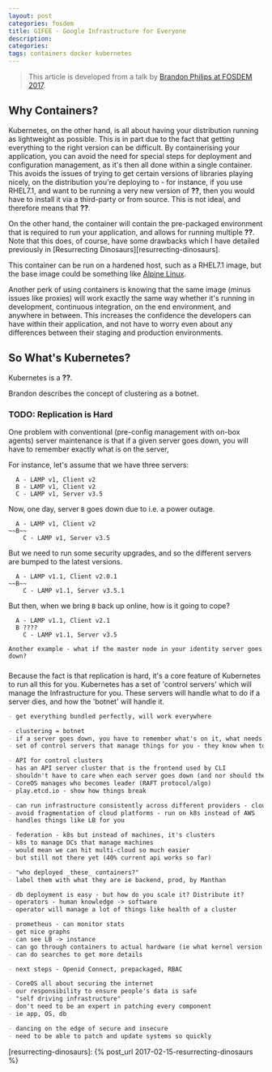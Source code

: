 ```yaml
---
layout: post
categories: fosdem
title: GIFEE - Google Infrastructure for Everyone
description:
categories:
tags: containers docker kubernetes
---
```

> This article is developed from a talk by [Brandon Philips at FOSDEM 2017][GIFEE-fosdem].




## Why Containers?

Kubernetes, on the other hand, is all about having your distribution running as lightweight as possible. This is in part due to the fact that getting everything to the right version can be difficult. By containerising your application, you can avoid the need for special steps for deployment and configuration management, as it's then all done within a single container. This avoids the issues of trying to get certain versions of libraries playing nicely, on the distribution you're deploying to - for instance, if you use RHEL7.1, and want to be running a very new version of __??__, then you would have to install it via a third-party or from source. This is not ideal, and therefore means that __??__.

On the other hand, the container will contain the pre-packaged environment that is required to run your application, and allows for running multiple __??__. Note that this does, of course, have some drawbacks which I have detailed previously in [Resurrecting Dinosaurs][resurrecting-dinosaurs].

This container can be run on a hardened host, such as a RHEL7.1 image, but the base image could be something like [Alpine Linux][alpine].



Another perk of using containers is knowing that the same image (minus issues like proxies) will work exactly the same way whether it's running in development, continuous integration, on the end environment, and anywhere in between. This increases the confidence the developers can have within their application, and not have to worry even about any differences between their staging and production environments.

## So What's Kubernetes?

Kubernetes is a __??__.

Brandon describes the concept of clustering as a botnet.


### TODO: Replication is Hard


One problem with conventional (pre-config management with on-box agents) server maintenance is that if a given server goes down, you will have to remember exactly what is on the server,

For instance, let's assume that we have three servers:

```
  A - LAMP v1, Client v2
  B - LAMP v1, Client v2
  C - LAMP v1, Server v3.5
```

Now, one day, server `B` goes down due to i.e. a power outage.

```
  A - LAMP v1, Client v2
~~B~~
	C - LAMP v1, Server v3.5
```

But we need to run some security upgrades, and so the different servers are bumped to the latest versions.

```
  A - LAMP v1.1, Client v2.0.1
~~B~~
	C - LAMP v1.1, Server v3.5.1
```

But then, when we bring `B` back up online, how is it going to cope?

```
  A - LAMP v1.1, Client v2.1
  B ????
	C - LAMP v1.1, Server v3.5
```



`Another example - what if the master node in your identity server goes down?`


###

Because the fact is that replication is hard, it's a core feature of Kubernetes to run all this for you. Kubernetes has a set of 'control servers' which will manage the Infrastructure for you. These servers will handle what to do if a server dies, and how the 'botnet' will handle it.






```markdown
- get everything bundled perfectly, will work everywhere

- clustering = botnet
- if a server goes down, you have to remember what's on it, what needs to be on it, if you have or haven't copied latest stuff
- set of control servers that manage things for you - they know when to replicate ie if something dies

- API for control clusters
- has an API server cluster that is the frontend used by CLI
- shouldn't have to care when each server goes down (and nor should the users notice!)
- CoreOS manages who becomes leader (RAFT protocol/algo)
- play.etcd.io - show how things break

- can run infrastructure consistently across different providers - cloud or bare metal!
- avoid fragmentation of cloud platforms - run on k8s instead of AWS
- handles things like LB for you

- federation - k8s but instead of machines, it's clusters
- k8s to manage DCs that manage machines
- would mean we can hit multi-cloud so much easier
- but still not there yet (40% current api works so far)

- "who deployed _these_ containers?"
- label them with what they are ie backend, prod, by Manthan

- db deployment is easy - but how do you scale it? Distribute it?
- operators - human knowledge -> software
- operator will manage a lot of things like health of a cluster

- prometheus - can monitor stats
- get nice graphs
- can see LB -> instance
- can go through containers to actual hardware (ie what kernel version is c1ps' first cluster instance's host image running?)
- can do searches to get more details

- next steps - Openid Connect, prepackaged, RBAC

- CoreOS all about securing the internet
- our responsibility to ensure people's data is safe
- "self driving infrastructure"
- don't need to be an expert in patching every component
- ie app, OS, db

- dancing on the edge of secure and insecure
- need to be able to patch and update systems so quickly
```

[GIFEE-fosdem]: https://fosdem.org/2017/schedule/event/kubernetes/
[alpine]: https://alpinelinux.org/
[resurrecting-dinosaurs]: {% post_url 2017-02-15-resurrecting-dinosaurs %}
